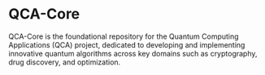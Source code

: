 # QCA-Core
QCA-Core is the foundational repository for the Quantum Computing Applications (QCA) project, dedicated to developing and implementing innovative quantum algorithms across key domains such as cryptography, drug discovery, and optimization.
